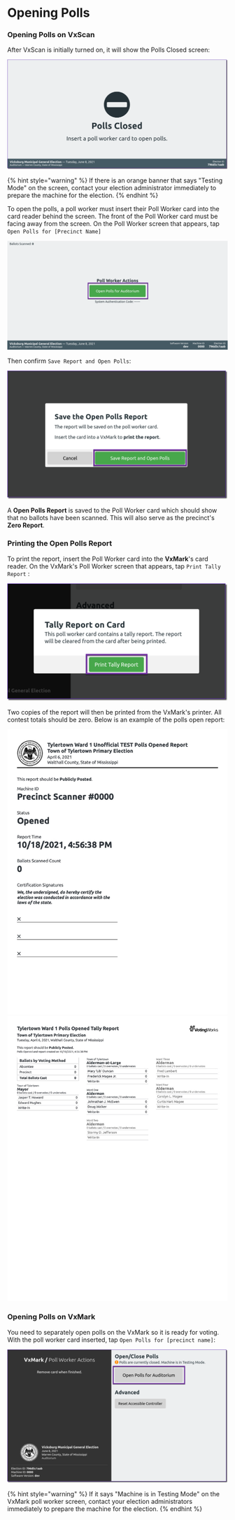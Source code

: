 # Opening Polls

### Opening Polls on VxScan

After VxScan is initially turned on, it will show the Polls Closed screen:

![](<../../.gitbook/assets/image (180).png>)

{% hint style="warning" %}
If there is an orange banner that says "Testing Mode" on the screen, contact your election administrator immediately to prepare the machine for the election.
{% endhint %}

To open the polls, a poll worker must insert their Poll Worker card into the card reader behind the screen. The front of the Poll Worker card must be facing away from the screen. On the Poll Worker screen that appears, tap `Open Polls for [Precinct Name]`&#x20;

![](<../../.gitbook/assets/image (152).png>)

Then confirm `Save Report and Open Polls`:

![](<../../.gitbook/assets/image (154) (1).png>)

A **Open Polls Report** is saved to the Poll Worker card which should show that no ballots have been scanned. This will also serve as the precinct's **Zero Report**.&#x20;

### Printing the Open Polls Report

To print the report, insert the Poll Worker card into the **VxMark**'s card reader. On the VxMark's Poll Worker screen that appears, tap `Print Tally Report` :&#x20;

![](<../../.gitbook/assets/image (122).png>)

Two copies of the report will then be printed from the VxMark's printer. All contest totals should be zero. Below is an example of the polls open report:

![Polls Open Report - Cover Page](<../../.gitbook/assets/polls-open-10-18-2021-pages-1 (2).jpg>) ![Polls Open Report - Results Page](<../../.gitbook/assets/polls-open-10-18-2021-pages-2 (2).jpg>)

### Opening Polls on VxMark

You need to separately open polls on the VxMark so it is ready for voting. With the poll worker card inserted, tap `Open Polls for [precinct name]`:

![](<../../.gitbook/assets/image (127).png>)

{% hint style="warning" %}
If it says "Machine is in Testing Mode" on the VxMark poll worker screen, contact your election administrators immediately to prepare the machine for the election.&#x20;
{% endhint %}
